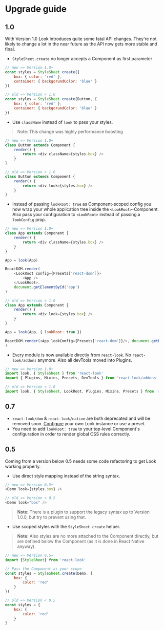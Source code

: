 # Upgrade guide

## 1.0
With Version 1.0 Look introduces quite some fatal API changes.
They're not likely to change a lot in the near future as the API now gets more stable and final.
* `StyleSheet.create` no longer accepts a Component as first parameter

```javascript
// new => Version 1.0+
const styles = StyleSheet.create({
	box: { color: 'red' },
	container: { backgorundColor: 'blue' }
})

// old => Version < 1.0
const styles = StyleSheet.create(Button, {
	box: { color: 'red' },
	container: { backgorundColor: 'blue' }
})
```

* Use `className` instead of `look` to pass your styles.

> Note: This change was highly performance boosting

```javascript
// new => Version 1.0+
class Button extends Component {
	render() {
		return <div className={styles.box} />
	}
}

// old => Version < 1.0
class Button extends Component {
	render() {
		return <div look={styles.box} />
	}
}
```

* Instead of passing `lookRoot: true` as Component-scoped config you now wrap your whole application tree inside the `<LookRoot>`-Component. Also pass your configuration to `<LookRoot>` instead of passing a `lookConfig` prop.

```javascript
// new => Version 1.0+
class App extends Component {
	render() {
		return <div className={styles.box} />
	}
}

App = look(App)

ReactDOM.render(
	<LookRoot config={Presets['react-dom']}>
		<App />
	</LookRoot>,
	document.getElementById('app')
)

// old => Version < 1.0
class App extends Component {
	render() {
		return <div look={styles.box} />
	}
}

App = look(App, { lookRoot: true })

ReactDOM.render(<App lookConfig={Presets['react-dom']}/>, document.getElementById('app')
)
```

* Every module is now available directly from `react-look`. No `react-look/addons` anymore. Also all devTools moved into Plugins.

```javascript
// new => Version 1.0+
import look, { StyleSheet } from 'react-look'
import { Plugins, Mixins, Presets, DevTools } from 'react-look/addons'

// old => Version < 1.0
import look, { StyleSheet, LookRoot, Plugins, Mixins, Presets } from 'react-look'
```


## 0.7
* `react-look/dom` & `react-look/native` are both deprecated and will be removed soon. [Configure](./configureLook.md) your own Look instance or use a preset.
* You need to add `lookRoot: true` to your top-level Component's configuration in order to render global CSS rules correctly.

## 0.5
Coming from a version below 0.5 needs some code refactoring to get Look working properly.

* Use direct style mapping instead of the string syntax.

```javascript
// new => Version 0.5+
<Demo look={styles.box} />

// old => Version < 0.5
<Demo look="box" />
```
> **Note**: There is a plugin to support the legacy syntax up to Version 1.0.0, but try to prevent using that.

* Use scoped styles with the `StyleSheet.create` helper.

> **Note**: Also styles are no more attached to the Component directly, but are defined below the Component (as it is done in React Native anyway).

```javascript
// new => Version 0.5+
import {StyleSheet} from 'react-look'

// Pass the Component as your scope
const styles = StyleSheet.create(Demo, {
	box: {
		color: 'red'
	}
})

// old => Version < 0.5
const styles = {
	box: {
		color: 'red'
	}
}
```
